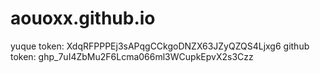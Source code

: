 # aouoxx.github.io


yuque token: XdqRFPPPEj3sAPqgCCkgoDNZX63JZyQZQS4Ljxg6
github token: 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